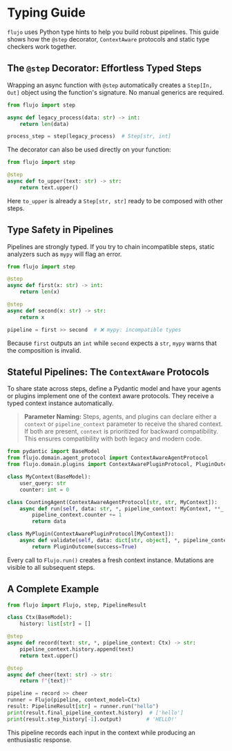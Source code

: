 # Typing Guide

`flujo` uses Python type hints to help you build robust pipelines. This guide shows how the `@step` decorator, `ContextAware` protocols and static type checkers work together.

## The `@step` Decorator: Effortless Typed Steps

Wrapping an async function with `@step` automatically creates a `Step[In, Out]` object using the function's signature. No manual generics are required.

```python
from flujo import step

async def legacy_process(data: str) -> int:
    return len(data)

process_step = step(legacy_process)  # Step[str, int]
```

The decorator can also be used directly on your function:

```python
from flujo import step

@step
async def to_upper(text: str) -> str:
    return text.upper()
```

Here `to_upper` is already a `Step[str, str]` ready to be composed with other steps.

## Type Safety in Pipelines

Pipelines are strongly typed. If you try to chain incompatible steps, static analyzers such as `mypy` will flag an error.

```python
from flujo import step

@step
async def first(x: str) -> int:
    return len(x)

@step
async def second(x: str) -> str:
    return x

pipeline = first >> second  # ❌ mypy: incompatible types
```

Because `first` outputs an `int` while `second` expects a `str`, `mypy` warns that the composition is invalid.

## Stateful Pipelines: The `ContextAware` Protocols

To share state across steps, define a Pydantic model and have your agents or plugins implement one of the context aware protocols. They receive a typed context instance automatically.

> **Parameter Naming:**
> Steps, agents, and plugins can declare either a `context` or `pipeline_context` parameter to receive the shared context. If both are present, `context` is prioritized for backward compatibility. This ensures compatibility with both legacy and modern code.

```python
from pydantic import BaseModel
from flujo.domain.agent_protocol import ContextAwareAgentProtocol
from flujo.domain.plugins import ContextAwarePluginProtocol, PluginOutcome

class MyContext(BaseModel):
    user_query: str
    counter: int = 0

class CountingAgent(ContextAwareAgentProtocol[str, str, MyContext]):
    async def run(self, data: str, *, pipeline_context: MyContext, **_: object) -> str:
        pipeline_context.counter += 1
        return data

class MyPlugin(ContextAwarePluginProtocol[MyContext]):
    async def validate(self, data: dict[str, object], *, pipeline_context: MyContext, **_: object) -> PluginOutcome:
        return PluginOutcome(success=True)
```

Every call to `Flujo.run()` creates a fresh context instance. Mutations are visible to all subsequent steps.

## A Complete Example

```python
from flujo import Flujo, step, PipelineResult

class Ctx(BaseModel):
    history: list[str] = []

@step
async def record(text: str, *, pipeline_context: Ctx) -> str:
    pipeline_context.history.append(text)
    return text.upper()

@step
async def cheer(text: str) -> str:
    return f"{text}!"

pipeline = record >> cheer
runner = Flujo(pipeline, context_model=Ctx)
result: PipelineResult[str] = runner.run("hello")
print(result.final_pipeline_context.history)  # ['hello']
print(result.step_history[-1].output)        # 'HELLO!'
```

This pipeline records each input in the context while producing an enthusiastic response.
